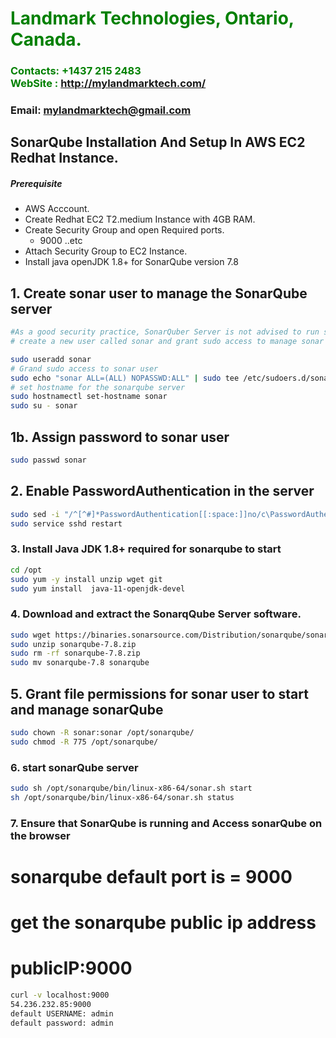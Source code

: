 #  **<span style="color:green">Landmark Technologies, Ontario, Canada.</span>**
### **<span style="color:green">Contacts: +1437 215 2483<br> WebSite : <http://mylandmarktech.com/></span>**
### **Email: mylandmarktech@gmail.com**



## SonarQube Installation And Setup In AWS EC2 Redhat Instance.
##### Prerequisite
+ AWS Acccount.
+ Create Redhat EC2 T2.medium Instance with 4GB RAM.
+ Create Security Group and open Required ports.
   + 9000 ..etc
+ Attach Security Group to EC2 Instance.
+ Install java openJDK 1.8+ for SonarQube version 7.8

## 1. Create sonar user to manage the SonarQube server
```sh
#As a good security practice, SonarQuber Server is not advised to run sonar service as a root user, 
# create a new user called sonar and grant sudo access to manage sonar services as follows

sudo useradd sonar
# Grand sudo access to sonar user
sudo echo "sonar ALL=(ALL) NOPASSWD:ALL" | sudo tee /etc/sudoers.d/sonar
# set hostname for the sonarqube server
sudo hostnamectl set-hostname sonar 
sudo su - sonar
```
## 1b. Assign password to sonar user
```sh
sudo passwd sonar
```
## 2. Enable PasswordAuthentication in the server
```sh
sudo sed -i "/^[^#]*PasswordAuthentication[[:space:]]no/c\PasswordAuthentication yes" /etc/ssh/sshd_config
sudo service sshd restart
```
### 3. Install Java JDK 1.8+ required for sonarqube to start

``` sh
cd /opt
sudo yum -y install unzip wget git
sudo yum install  java-11-openjdk-devel
```
### 4. Download and extract the SonarqQube Server software.
```sh
sudo wget https://binaries.sonarsource.com/Distribution/sonarqube/sonarqube-7.8.zip
sudo unzip sonarqube-7.8.zip
sudo rm -rf sonarqube-7.8.zip
sudo mv sonarqube-7.8 sonarqube
```

## 5. Grant file permissions for sonar user to start and manage sonarQube
```sh
sudo chown -R sonar:sonar /opt/sonarqube/
sudo chmod -R 775 /opt/sonarqube/
```
### 6. start sonarQube server
```sh
sudo sh /opt/sonarqube/bin/linux-x86-64/sonar.sh start 
sh /opt/sonarqube/bin/linux-x86-64/sonar.sh status
```

### 7. Ensure that SonarQube is running and Access sonarQube on the browser
# sonarqube default port is = 9000
# get the sonarqube public ip address 
# publicIP:9000
```sh
curl -v localhost:9000
54.236.232.85:9000
default USERNAME: admin
default password: admin
```
